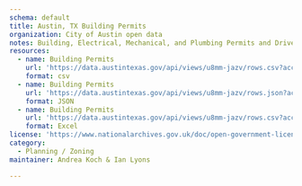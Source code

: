 ```yaml
---
schema: default
title: Austin, TX Building Permits
organization: City of Austin open data
notes: Building, Electrical, Mechanical, and Plumbing Permits and Driveway/Sidewalk Permits issued by the City of Austin from Jan 2014 - Jun 2016. Includes relevant details such as issue date, location, council district, expiration date, description of work, square footage, valuation, and units.
resources:
  - name: Building Permits
    url: 'https://data.austintexas.gov/api/views/u8mm-jazv/rows.csv?accessType=DOWNLOAD'
    format: csv
  - name: Building Permits
    url: 'https://data.austintexas.gov/api/views/u8mm-jazv/rows.json?accessType=DOWNLOAD'
    format: JSON
  - name: Building Permits
    url: 'https://data.austintexas.gov/api/views/u8mm-jazv/rows.csv?accessType=DOWNLOAD&bom=true&format=true'
    format: Excel
license: 'https://www.nationalarchives.gov.uk/doc/open-government-licence/version/3/'
category:
  - Planning / Zoning
maintainer: Andrea Koch & Ian Lyons

---
```

